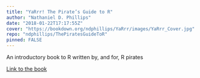 ```yaml
---
title: "YaRrr! The Pirate’s Guide to R"
author: "Nathaniel D. Phillips"
date: "2018-01-22T17:17:55Z"
cover: "https://bookdown.org/ndphillips/YaRrr/images/YaRrr_Cover.jpg"
repo: "ndphillips/ThePiratesGuideToR"
pinned: FALSE
---
```


An introductory book to R written by, and for, R pirates

[Link to the book](https://bookdown.org/ndphillips/YaRrr/)
